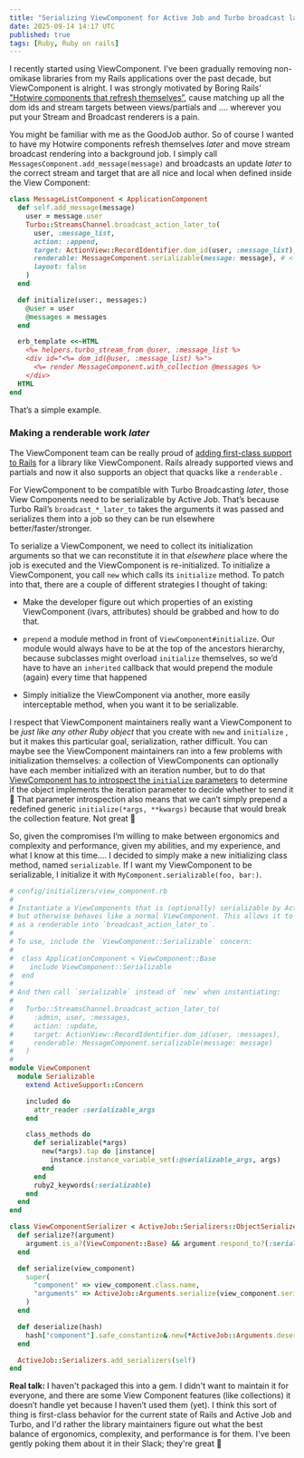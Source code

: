```yaml
---
title: "Serializing ViewComponent for Active Job and Turbo broadcast later"
date: 2025-09-14 14:17 UTC
published: true
tags: [Ruby, Ruby on rails]
---
```


I recently started using ViewComponent. I’ve been gradually removing non-omikase libraries from my Rails applications over the past decade, but ViewComponent is alright. I was strongly motivated by Boring Rails’ ["Hotwire components that refresh themselves”](https://boringrails.com/articles/self-updating-components/), cause matching up all the dom ids and stream targets between views/partials and …. wherever you put your Stream and Broadcast renderers is a pain.

You might be familiar with me as the GoodJob author. So of course I wanted to have my Hotwire components refresh themselves _later_ and move stream broadcast rendering into a background job. I simply call `MessagesComponent.add_message(message)` and broadcasts an update _later_ to the correct stream and target that are all nice and local when defined inside the View Component:

```ruby
class MessageListComponent < ApplicationComponent
  def self.add_message(message)
    user = message.user
    Turbo::StreamsChannel.broadcast_action_later_to(
      user, :message_list,
      action: :append,
      target: ActionView::RecordIdentifier.dom_id(user, :message_list),
      renderable: MessageComponent.serializable(message: message), # <- that right there
      layout: false
    )
  end

  def initialize(user:, messages:)
    @user = user
    @messages = messages
  end

  erb_template <<~HTML
    <%= helpers.turbo_stream_from @user, :message_list %>
    <div id="<%= dom_id(@user, :message_list) %>">
      <%= render MessageComponent.with_collection @messages %>
    </div>
  HTML
end
```

That’s a simple example.

### Making a renderable work _later_

The ViewComponent team can be really proud of [adding first-class support to Rails](https://github.com/rails/rails/pull/37919) for a library like ViewComponent. Rails already supported views and partials and now it also supports an object that quacks like a `renderable`  . 

For ViewComponent to be compatible with Turbo Broadcasting _later_, those View Components need to be serializable by Active Job. That’s because Turbo Rail’s `broadcast_*_later_to` takes the arguments it was passed and serializes them into a job so they can be run elsewhere better/faster/stronger.

To serialize a ViewComponent, we need to collect its initialization arguments so that we can reconstitute it in that _elsewhere_ place where the job is executed and the ViewComponent is re-initialized. To initialize a ViewComponent, you call `new` which calls its  `initialize` method. To patch into that, there are a couple of different strategies I thought of taking:

- Make the developer figure out which properties of an existing ViewComponent (ivars, attributes) should be grabbed and how to do that. 

- `prepend` a module method in front of `ViewComponent#initialize`. Our module would always have to be at the top of the ancestors hierarchy, because subclasses might overload `initialize` themselves, so we’d have to have an `inherited` callback that would prepend the module (again) every time that happened

- Simply initialize the ViewComponent via another, more easily interceptable method, when you want it to be serializable.

I respect that ViewComponent maintainers really want a ViewComponent to be _just like any other Ruby object_ that you create with `new` and `initialize` , but it makes this particular goal, serialization, rather difficult. You can maybe see the ViewComponent maintainers ran into a few problems with initialization themselves: a collection of ViewComponents can optionally have each member initialized with an iteration number, but to do that [ViewComponent has to introspect the `initialize` parameters](https://github.com/ViewComponent/view_component/blob/1ed16e33ad70e45ffc08de3b68760a83d08e912e/lib/view_component/base.rb#L667-L712)  to determine if the object implements the iteration parameter to decide whether to send it 🫠 That parameter introspection also means that we can’t simply prepend a redefined generic `initialize(*args, **kwargs)` because that would break the collection feature. Not great 💛 

So, given the compromises I’m willing to make between ergonomics and complexity and performance, given my abilities, and my experience, and what I know at this time…. I decided to simply make a new initializing class method, named `serializable`. If I want my ViewComponent to be serializable, I initialize it with `MyComponent.serializable(foo, bar:)`.

```ruby
# config/initializers/view_component.rb
#
# Instantiate a ViewComponents that is (optionally) serializable by Active Job
# but otherwise behaves like a normal ViewComponent. This allows it to be passed
# as a renderable into `broadcast_action_later_to`.
#
# To use, include the `ViewComponent::Serializable` concern:
#
#  class ApplicationComponent < ViewComponent::Base
#    include ViewComponent::Serializable
#  end
#
# And then call `serializable` instead of `new` when instantiating:
#
#   Turbo::StreamsChannel.broadcast_action_later_to(
#     :admin, user, :messages,
#     action: :update,
#     target: ActionView::RecordIdentifier.dom_id(user, :messages),
#     renderable: MessageComponent.serializable(message: message)
#   )
#
module ViewComponent
  module Serializable
    extend ActiveSupport::Concern

    included do
      attr_reader :serializable_args
    end

    class_methods do
      def serializable(*args)
        new(*args).tap do |instance|
          instance.instance_variable_set(:@serializable_args, args)
        end
      end
      ruby2_keywords(:serializable)
    end
  end
end

class ViewComponentSerializer < ActiveJob::Serializers::ObjectSerializer
  def serialize?(argument)
    argument.is_a?(ViewComponent::Base) && argument.respond_to?(:serializable_args)
  end

  def serialize(view_component)
    super(
      "component" => view_component.class.name,
      "arguments" => ActiveJob::Arguments.serialize(view_component.serializable_args),
    )
  end

  def deserialize(hash)
    hash["component"].safe_constantize&.new(*ActiveJob::Arguments.deserialize(hash["arguments"]))
  end

  ActiveJob::Serializers.add_serializers(self)
end
```

**Real talk:** I haven't packaged this into a gem. I didn't want to maintain it for everyone, and there are some View Component features (like collections) it doesn’t handle yet because I haven’t used them (yet). I think this sort of thing is first-class behavior for the current state of Rails and Active Job and Turbo, and I'd rather the library maintainers figure out what the best balance of ergonomics, complexity, and performance is for them. I've been gently poking them about it in their Slack; they're great 💖
